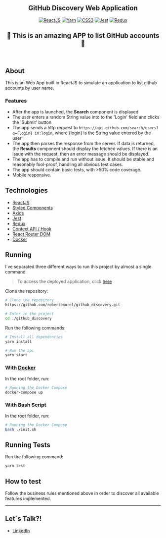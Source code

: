 <h2 align="center">
  GitHub Discovery Web Application
</h2>

<p align="center">
  <a href="https://reactjs.org/"><img src="https://img.shields.io/badge/React-20232A?style=for-the-badge&logo=react&logoColor=61DAFB" alt="ReactJS" /></a>
  <a href="https://classic.yarnpkg.com/en/docs/"><img src="https://img.shields.io/badge/Yarn-2C8EBB?style=for-the-badge&logo=yarn&logoColor=white" alt="Yarn" /></a>
  <a href="https://expressjs.com/"><img src="https://img.shields.io/badge/CSS3-1572B6?style=for-the-badge&logo=css3&logoColor=white" alt="CSS3" /></a>
  <a href="https://jestjs.io/docs/getting-started"><img src="https://img.shields.io/badge/Jest-C21325?style=for-the-badge&logo=jest&logoColor=white" alt="Jest" /></a>
  <a href="https://redux.js.org/"><img src="https://img.shields.io/badge/Redux-593D88?style=for-the-badge&logo=redux&logoColor=white" alt="Redux" /></a>
</p>

<h2 align="center">
  🚀 This is an amazing APP to list GitHub accounts 🚀
</h2>

<br />

## About
This is an Web App built in ReactJS to simulate an application to list github accounts by user name.

### Features
- After the app is launched, the **Search** component is displayed
- The user enters a random String value into to the 'Login' field and clicks the 'Submit' button
- The app sends a http request to `https://api.github.com/search/users?q={login} in:login`, where {login} is the String value entered by the user
- The app then parses the response from the server. If data is returned, the **Results** component should display the fetched values. If there is an issue with the request, then an error message should be displayed.
- The app has to compile and run without issue. It should be stable and reasonably fool-proof, handling all obvious test cases.
- The app should contain basic tests, with  >50% code coverage.
- Mobile responsive.

## Technologies
- [ReactJS]()
- [Styled Components]()
- [Axios]()
- [Jest]()
- [Redux]()
- [Context API / Hook]()
- [React Router DOM]()
- [Docker]()

## Running
I´ve separated three different ways to run this project by almost a single command

> To access the deployed application, click [here](https://gh-discovery.netlify.app/)

Clone the repository:
```bash
# Clone the repository
https://github.com/robertomorel/github_discovery.git

# Enter in the project
cd ./github_discovery
```

Run the following commands:
```bash
# Install all dependencies
yarn install

# Run the api
yarn start
```

### With [Docker](https://docs.docker.com/)
In the root folder, run:

```bash
# Running the Docker Compose
docker-compose up
```

### With Bash Script
In the root folder, run:

```bash
# Running the Docker Compose
bash ./init.sh
```

## Running Tests
Run the following command:
```bash
yarn test
```

## How to test
Follow the business rules mentioned above in order to discover all available features implemented.

----------------------

## Let´s Talk?!
- [LinkedIn](https://www.linkedin.com/in/roberto-morel-6b9065193/)
